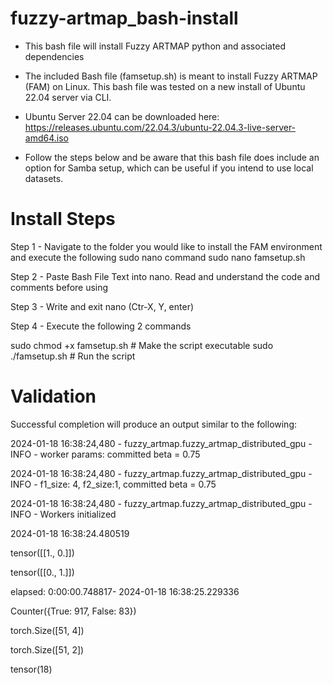 # fuzzy-artmap_bash-install

- This bash file will install Fuzzy ARTMAP python and associated dependencies

- The included Bash file (famsetup.sh) is meant to install Fuzzy ARTMAP (FAM) on Linux. This bash file was tested on a new install of Ubuntu 22.04 server via CLI.
- Ubuntu Server 22.04 can be downloaded here: https://releases.ubuntu.com/22.04.3/ubuntu-22.04.3-live-server-amd64.iso
- Follow the steps below and be aware that this bash file does include an option for Samba setup, which can be useful if you intend to use local datasets.

# Install Steps

Step 1 - Navigate to the folder you would like to install the FAM environment and execute the following sudo nano command sudo nano famsetup.sh

Step 2 - Paste Bash File Text into nano. Read and understand the code and comments before using

Step 3 - Write and exit nano (Ctr-X, Y, enter)

Step 4 - Execute the following 2 commands

sudo chmod +x famsetup.sh # Make the script executable 
sudo ./famsetup.sh # Run the script

# Validation

Successful completion will produce an output similar to the following:

2024-01-18 16:38:24,480 - fuzzy_artmap.fuzzy_artmap_distributed_gpu - INFO - worker params: committed beta = 0.75

2024-01-18 16:38:24,480 - fuzzy_artmap.fuzzy_artmap_distributed_gpu - INFO - f1_size: 4, f2_size:1, committed beta = 0.75

2024-01-18 16:38:24,480 - fuzzy_artmap.fuzzy_artmap_distributed_gpu - INFO - Workers initialized

2024-01-18 16:38:24.480519

tensor([[1., 0.]])

tensor([[0., 1.]])

elapsed: 0:00:00.748817- 2024-01-18 16:38:25.229336

Counter({True: 917, False: 83})

torch.Size([51, 4])

torch.Size([51, 2])

tensor(18)
